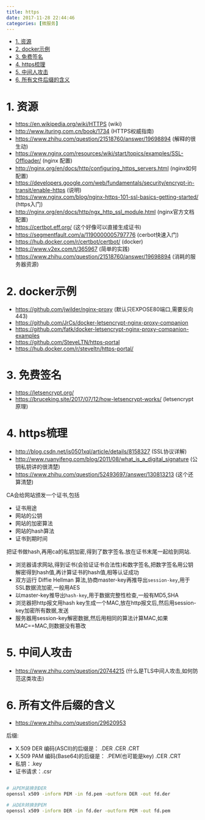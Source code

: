 ```yaml
---
title: https
date: 2017-11-28 22:44:46
categories: [微服务]
---
```




<!-- TOC -->

- [1. 资源](#1-资源)
- [2. docker示例](#2-docker示例)
- [3. 免费签名](#3-免费签名)
- [4. https梳理](#4-https梳理)
- [5. 中间人攻击](#5-中间人攻击)
- [6. 所有文件后缀的含义](#6-所有文件后缀的含义)

<!-- /TOC -->


<a id="markdown-1-资源" name="1-资源"></a>
# 1. 资源

* https://en.wikipedia.org/wiki/HTTPS (wiki)
* http://www.ituring.com.cn/book/1734 (HTTPS权威指南)
* https://www.zhihu.com/question/21518760/answer/19698894 (解释的很生动) 
* https://www.nginx.com/resources/wiki/start/topics/examples/SSL-Offloader/ (nginx 配置)
* http://nginx.org/en/docs/http/configuring_https_servers.html (nginx如何配置)
* https://developers.google.com/web/fundamentals/security/encrypt-in-transit/enable-https (说明)
* https://www.nginx.com/blog/nginx-https-101-ssl-basics-getting-started/ (https入门)
* http://nginx.org/en/docs/http/ngx_http_ssl_module.html (nginx官方文档配置)
* https://certbot.eff.org/ (这个好像可以直接生成证书)
* https://segmentfault.com/a/1190000005797776 (cerbot快速入门)
* https://hub.docker.com/r/certbot/certbot/ (docker)
* https://www.v2ex.com/t/365967 (简单的实践)
* https://www.zhihu.com/question/21518760/answer/19698894 (消耗的服务器资源)

<a id="markdown-2-docker示例" name="2-docker示例"></a>
# 2. docker示例

* https://github.com/jwilder/nginx-proxy (默认只EXPOSE80端口,需要反向443)
* https://github.com/JrCs/docker-letsencrypt-nginx-proxy-companion
* https://github.com/fatk/docker-letsencrypt-nginx-proxy-companion-examples
* https://github.com/SteveLTN/https-portal
* https://hub.docker.com/r/steveltn/https-portal/

<a id="markdown-3-免费签名" name="3-免费签名"></a>
# 3. 免费签名

* https://letsencrypt.org/
* https://bruceking.site/2017/07/12/how-letsencrypt-works/ (letsencrypt原理)

<a id="markdown-4-https梳理" name="4-https梳理"></a>
# 4. https梳理

* http://blog.csdn.net/is0501xql/article/details/8158327 (SSL协议详解)
* http://www.ruanyifeng.com/blog/2011/08/what_is_a_digital_signature (公钥私钥讲的很清楚)
* https://www.zhihu.com/question/52493697/answer/130813213 (这个还算清楚)


CA会给网站颁发一个证书,包括
* 证书用途
* 网站的公钥
* 网站的加密算法
* 网站的hash算法
* 证书到期时间

把证书做hash,再用ca的私钥加密,得到了数字签名.放在证书末尾一起给到网站.

* 浏览器请求网站,得到证书(会验证证书合法性)和数字签名,把数字签名用公钥解密得到hash值,再计算证书的hash值,相等认证成功
* 双方运行 Diffie Hellman 算法,协商master-key再推导出`session-key`,用于SSL数据流加密,一般用AES
* 以master-key推导出`hash-key`,用于数据完整性检查,一般有MD5,SHA
* 浏览器把http报文用hash key生成一个MAC,放在http报文后,然后用session-key加密所有数据,发送
* 服务器用session-key解密数据,然后用相同的算法计算MAC,如果MAC==MAC,则数据没有篡改

<a id="markdown-5-中间人攻击" name="5-中间人攻击"></a>
# 5. 中间人攻击

* https://www.zhihu.com/question/20744215 (什么是TLS中间人攻击,如何防范这类攻击)

<a id="markdown-6-所有文件后缀的含义" name="6-所有文件后缀的含义"></a>
# 6. 所有文件后缀的含义

* https://www.zhihu.com/question/29620953 


后缀:
* X.509 DER 编码(ASCII)的后缀是： .DER .CER .CRT
* X.509 PAM 编码(Base64)的后缀是： .PEM(也可能是key) .CER .CRT
* 私钥：.key
* 证书请求：.csr

```bash

# 从PEM装换到DER
openssl x509 -inform PEM -in fd.pem -outform DER -out fd.der

# 从DER转换到PEM
openssl x509 -inform DER -in fd.der -outform PEM -out fd.pem

```
